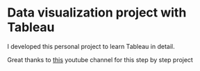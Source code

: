 # Data visualization project with Tableau

I developed this personal project to learn Tableau in detail. 

Great thanks to [this](https://www.youtube.com/watch?v=7S5vkJVuaHc) youtube channel for this step by step project
